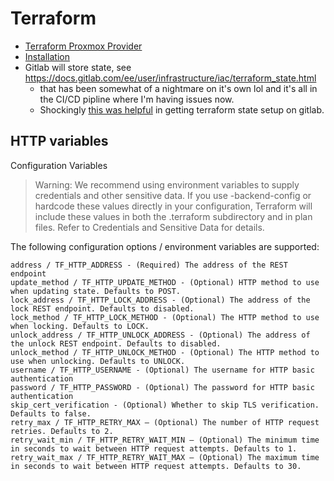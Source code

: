# Terraform

* [Terraform Proxmox Provider](https://github.com/Telmate/terraform-provider-proxmox/)
* [Installation](https://developer.hashicorp.com/terraform/tutorials/aws-get-started/install-cli)
* Gitlab will store state, see https://docs.gitlab.com/ee/user/infrastructure/iac/terraform_state.html
  * that has been somewhat of a nightmare on it's own lol and it's all in the CI/CD pipline where I'm having issues now. 
  * Shockingly [this was helpful](https://blog.ajbothe.com/storing-your-terraform-state-in-gitlab) in getting terraform state setup on gitlab. 

## HTTP variables
Configuration Variables

> Warning: We recommend using environment variables to supply credentials and other sensitive data. If you use -backend-config or hardcode these values directly in your configuration, Terraform will include these values in both the .terraform subdirectory and in plan files. Refer to Credentials and Sensitive Data for details.

The following configuration options / environment variables are supported:

    address / TF_HTTP_ADDRESS - (Required) The address of the REST endpoint
    update_method / TF_HTTP_UPDATE_METHOD - (Optional) HTTP method to use when updating state. Defaults to POST.
    lock_address / TF_HTTP_LOCK_ADDRESS - (Optional) The address of the lock REST endpoint. Defaults to disabled.
    lock_method / TF_HTTP_LOCK_METHOD - (Optional) The HTTP method to use when locking. Defaults to LOCK.
    unlock_address / TF_HTTP_UNLOCK_ADDRESS - (Optional) The address of the unlock REST endpoint. Defaults to disabled.
    unlock_method / TF_HTTP_UNLOCK_METHOD - (Optional) The HTTP method to use when unlocking. Defaults to UNLOCK.
    username / TF_HTTP_USERNAME - (Optional) The username for HTTP basic authentication
    password / TF_HTTP_PASSWORD - (Optional) The password for HTTP basic authentication
    skip_cert_verification - (Optional) Whether to skip TLS verification. Defaults to false.
    retry_max / TF_HTTP_RETRY_MAX – (Optional) The number of HTTP request retries. Defaults to 2.
    retry_wait_min / TF_HTTP_RETRY_WAIT_MIN – (Optional) The minimum time in seconds to wait between HTTP request attempts. Defaults to 1.
    retry_wait_max / TF_HTTP_RETRY_WAIT_MAX – (Optional) The maximum time in seconds to wait between HTTP request attempts. Defaults to 30.